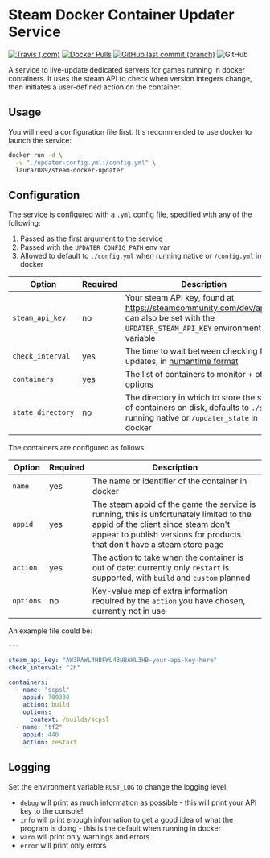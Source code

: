 # Steam Docker Container Updater Service

<a href="https://travis-ci.com/github/Laura7089/gameserver-docker-updater">![Travis (.com)](https://img.shields.io/travis/com/laura7089/gameserver-docker-updater?style=flat-square)</a>
<a href="https://hub.docker.com/r/laura7089/steam-docker-updater">![Docker Pulls](https://img.shields.io/docker/pulls/laura7089/steam-docker-updater?style=flat-square)</a>
<a href="https://github.com/Laura7089/gameserver-docker-updater">![GitHub last commit (branch)](https://img.shields.io/github/last-commit/laura7089/gameserver-docker-updater/master?style=flat-square)</a>
![GitHub](https://img.shields.io/github/license/laura7089/gameserver-docker-updater?style=flat-square)

A service to live-update dedicated servers for games running in docker containers.
It uses the steam API to check when version integers change, then initiates a user-defined action on the container.

## Usage

You will need a configuration file first.
It's recommended to use docker to launch the service:

```bash
docker run -d \
  -v "./updater-config.yml:/config.yml" \
  laura7089/steam-docker-updater
```

## Configuration

The service is configured with a `.yml` config file, specified with any of the following:

1. Passed as the first argument to the service
2. Passed with the `UPDATER_CONFIG_PATH` env var
3. Allowed to default to `./config.yml` when running native or `/config.yml` in docker

Option | Required | Description
---|---|---
`steam_api_key` | no | Your steam API key, found at https://steamcommunity.com/dev/apikey, can also be set with the `UPDATER_STEAM_API_KEY` environment variable
`check_interval` | yes | The time to wait between checking for updates, in [humantime format](https://docs.rs/humantime/2.0.1/humantime/index.html)
`containers` | yes | The list of containers to monitor + other options
`state_directory` | no | The directory in which to store the state of containers on disk, defaults to `./state` running native or `/updater_state` in docker

The containers are configured as follows:

Option | Required | Description
---|---|---
`name` | yes | The name or identifier of the container in docker
`appid` | yes | The steam appid of the game the service is running, this is unfortunately limited to the appid of the client since steam don't appear to publish versions for products that don't have a steam store page
`action` | yes | The action to take when the container is out of date: currently only `restart` is supported, with `build` and `custom` planned
`options` | no | Key-value map of extra information required by the `action` you have chosen, currently not in use

An example file could be:

```yaml
---

steam_api_key: "AW3RAWL4HBFWL43HBAWL3HB-your-api-key-here"
check_interval: "2h"

containers:
  - name: "scpsl"
    appid: 700330
    action: build
    options:
      context: /builds/scpsl
  - name: "tf2"
    appid: 440
    action: restart
```

## Logging

Set the environment variable `RUST_LOG` to change the logging level:

- `debug` will print as much information as possible - this will print your API key to the console!
- `info` will print enough information to get a good idea of what the program is doing - this is the default when running in docker
- `warn` will print only warnings and errors
- `error` will print only errors
